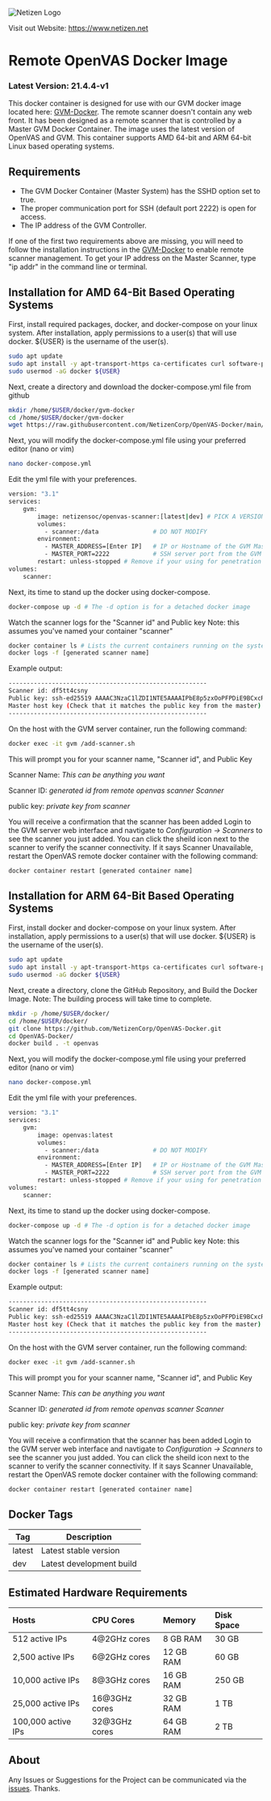 ![Netizen Logo](https://www.netizen.net/assets/img/netizen_banner_cybersecure_small.png)

Visit out Website: https://www.netizen.net

# Remote OpenVAS Docker Image
### Latest Version: 21.4.4-v1

This docker container is designed for use with our GVM docker image located here: [GVM-Docker](https://github.com/NetizenCorp/GVM-Docker). The remote scanner doesn't contain any web front. It has been designed as a remote scanner that is controlled by a Master GVM Docker Container. The image uses the latest version of OpenVAS and GVM. This container supports AMD 64-bit and ARM 64-bit Linux based operating systems.

## Requirements
* The GVM Docker Container (Master System) has the SSHD option set to true.
* The proper communication port for SSH (default port 2222) is open for access.
* The IP address of the GVM Controller.

If one of the first two requirements above are missing, you will need to follow the installation instructions in the [GVM-Docker](https://github.com/NetizenCorp/GVM-Docker) to enable remote scanner management. To get your IP address on the Master Scanner, type "ip addr" in the command line or terminal.

## Installation for AMD 64-Bit Based Operating Systems
First, install required packages, docker, and docker-compose on your linux system. After installation, apply permissions to a user(s) that will use docker. ${USER} is the username of the user(s).
```bash
sudo apt update
sudo apt install -y apt-transport-https ca-certificates curl software-properties-common docker.io docker-compose
sudo usermod -aG docker ${USER}
```
Next, create a directory and download the docker-compose.yml file from github
```bash
mkdir /home/$USER/docker/gvm-docker
cd /home/$USER/docker/gvm-docker
wget https://raw.githubusercontent.com/NetizenCorp/OpenVAS-Docker/main/docker-compose.yml
```
Next, you will modify the docker-compose.yml file using your preferred editor (nano or vim)
```bash
nano docker-compose.yml
```
Edit the yml file with your preferences.
```bash
version: "3.1"
services:
    gvm:
        image: netizensoc/openvas-scanner:[latest|dev] # PICK A VERSION AND REMOVE BRACKETS BEFORE COMPOSING. Latest is the stable image. Dev is the development image.
        volumes:
          - scanner:/data               # DO NOT MODIFY
        environment:
          - MASTER_ADDRESS=[Enter IP]   # IP or Hostname of the GVM Master container. REMOVE BRACKETS BEFORE COMPOSING.
          - MASTER_PORT=2222            # SSH server port from the GVM container. Make sure the port matches the GVM master port that was configured.
        restart: unless-stopped # Remove if your using for penetration testing or one-time scans. Only use if using for production/continuous scanning
volumes:
    scanner:
```
Next, its time to stand up the docker using docker-compose.
```bash
docker-compose up -d # The -d option is for a detached docker image
```
Watch the scanner logs for the \"Scanner id\" and Public key
Note: this assumes you\'ve named your container \"scanner\"
```bash
docker container ls # Lists the current containers running on the system. Look under the Names column for the container name. Ex: gvm-docker_gvm_1
docker logs -f [generated scanner name]
```
Example output:
```bash
-------------------------------------------------------
Scanner id: df5tt4csny
Public key: ssh-ed25519 AAAAC3NzaC1lZDI1NTE5AAAAIPbE8p5zxOoPFPDiE9BCxcRd1jCVaRfOO92BO5hIfdqi df5cy5csnp
Master host key (Check that it matches the public key from the master): [192.168.1.150]:2222 ssh-ed25519 AAAAC3NzaC1lZDI1NTE5A55AIMHHl4neiOBuBfCPQtJp/WQuyb6xVIrgmVp3U/A7qmev
-------------------------------------------------------
```
On the host with the GVM server container, run the following command:
```bash
docker exec -it gvm /add-scanner.sh
```
This will prompt you for your scanner name, \"Scanner id\", and Public Key

Scanner Name: *This can be anything you want* 

Scanner ID: *generated id from remote openvas scanner Scanner* 

public key: *private key from scanner*

You will receive a confirmation that the scanner has been added
Login to the GVM server web interface and navtigate to *Configuration -> Scanners* to see the scanner you just added.
You can click the sheild icon next to the scanner to verify the scanner connectivity. If it says Scanner Unavailable, restart the OpenVAS remote docker container with the following command:
```bash
docker container restart [generated container name]
```

## Installation for ARM 64-Bit Based Operating Systems
First, install docker and docker-compose on your linux system. After installation, apply permissions to a user(s) that will use docker. ${USER} is the username of the user(s).
```bash
sudo apt update
sudo apt install -y apt-transport-https ca-certificates curl software-properties-common docker.io docker-compose
sudo usermod -aG docker ${USER}
```
Next, create a directory, clone the GitHub Repository, and Build the Docker Image. Note: The building process will take time to complete.
```bash
mkdir -p /home/$USER/docker/
cd /home/$USER/docker/
git clone https://github.com/NetizenCorp/OpenVAS-Docker.git
cd OpenVAS-Docker/
docker build . -t openvas
```
Next, you will modify the docker-compose.yml file using your preferred editor (nano or vim)
```bash
nano docker-compose.yml
```
Edit the yml file with your preferences.
```bash
version: "3.1"
services:
    gvm:
        image: openvas:latest
        volumes:
          - scanner:/data               # DO NOT MODIFY
        environment:
          - MASTER_ADDRESS=[Enter IP]   # IP or Hostname of the GVM Master container. REMOVE BRACKETS BEFORE COMPOSING.
          - MASTER_PORT=2222            # SSH server port from the GVM container. Make sure the port matches the GVM master port that was configured.
        restart: unless-stopped # Remove if your using for penetration testing or one-time scans. Only use if using for production/continuous scanning
volumes:
    scanner:
```
Next, its time to stand up the docker using docker-compose.
```bash
docker-compose up -d # The -d option is for a detached docker image
```
Watch the scanner logs for the \"Scanner id\" and Public key
Note: this assumes you\'ve named your container \"scanner\"
```bash
docker container ls # Lists the current containers running on the system. Look under the Names column for the container name. Ex: gvm-docker_gvm_1
docker logs -f [generated scanner name]
```
Example output:
```bash
-------------------------------------------------------
Scanner id: df5tt4csny
Public key: ssh-ed25519 AAAAC3NzaC1lZDI1NTE5AAAAIPbE8p5zxOoPFPDiE9BCxcRd1jCVaRfOO92BO5hIfdqi df5cy5csnp
Master host key (Check that it matches the public key from the master): [192.168.1.150]:2222 ssh-ed25519 AAAAC3NzaC1lZDI1NTE5A55AIMHHl4neiOBuBfCPQtJp/WQuyb6xVIrgmVp3U/A7qmev
-------------------------------------------------------
```
On the host with the GVM server container, run the following command:
```bash
docker exec -it gvm /add-scanner.sh
```
This will prompt you for your scanner name, \"Scanner id\", and Public Key

Scanner Name: *This can be anything you want* 

Scanner ID: *generated id from remote openvas scanner Scanner* 

public key: *private key from scanner*

You will receive a confirmation that the scanner has been added
Login to the GVM server web interface and navtigate to *Configuration -> Scanners* to see the scanner you just added.
You can click the sheild icon next to the scanner to verify the scanner connectivity. If it says Scanner Unavailable, restart the OpenVAS remote docker container with the following command:
```bash
docker container restart [generated container name]
```

## Docker Tags

| Tag       | Description              |
| --------- | ------------------------ |
| latest    | Latest stable version    |
| dev       | Latest development build |

## Estimated Hardware Requirements

| Hosts              | CPU Cores     | Memory    | Disk Space |
| :----------------- | :------------ | :-------- | :--------- |
| 512 active IPs     | 4@2GHz cores  | 8 GB RAM  | 30 GB      |
| 2,500 active IPs   | 6@2GHz cores  | 12 GB RAM | 60 GB      |
| 10,000 active IPs  | 8@3GHz cores  | 16 GB RAM | 250 GB     |
| 25,000 active IPs  | 16@3GHz cores | 32 GB RAM | 1 TB       |
| 100,000 active IPs | 32@3GHz cores | 64 GB RAM | 2 TB       |

## About
Any Issues or Suggestions for the Project can be communicated via the [issues](https://github.com/NetizenCorp/OpenVAS-Docker/issues). Thanks.
